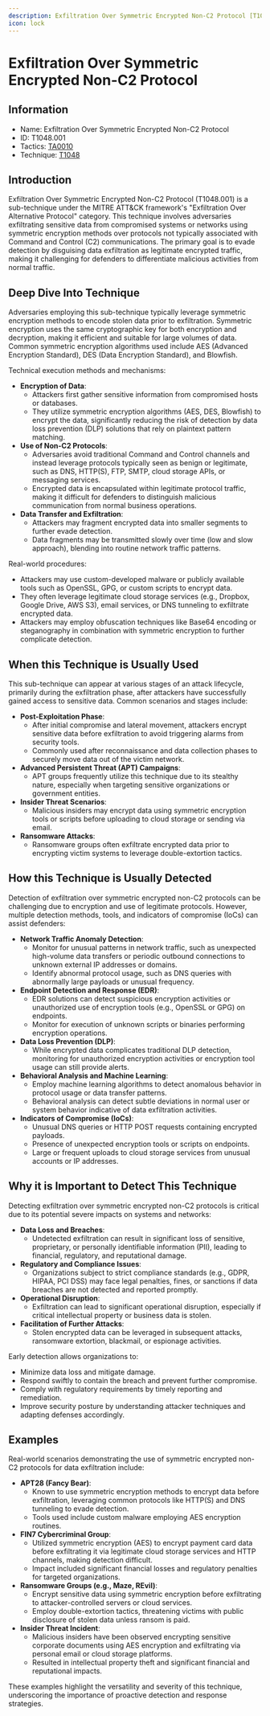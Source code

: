 ```yaml
---
description: Exfiltration Over Symmetric Encrypted Non-C2 Protocol [T1048.001]
icon: lock
---
```


# Exfiltration Over Symmetric Encrypted Non-C2 Protocol

## Information

- Name: Exfiltration Over Symmetric Encrypted Non-C2 Protocol
- ID: T1048.001
- Tactics: [TA0010](../TA0010/TA0010.md)
- Technique: [T1048](T1048.md)

## Introduction

Exfiltration Over Symmetric Encrypted Non-C2 Protocol (T1048.001) is a sub-technique under the MITRE ATT\&CK framework's "Exfiltration Over Alternative Protocol" category. This technique involves adversaries exfiltrating sensitive data from compromised systems or networks using symmetric encryption methods over protocols not typically associated with Command and Control (C2) communications. The primary goal is to evade detection by disguising data exfiltration as legitimate encrypted traffic, making it challenging for defenders to differentiate malicious activities from normal traffic.

## Deep Dive Into Technique

Adversaries employing this sub-technique typically leverage symmetric encryption methods to encode stolen data prior to exfiltration. Symmetric encryption uses the same cryptographic key for both encryption and decryption, making it efficient and suitable for large volumes of data. Common symmetric encryption algorithms used include AES (Advanced Encryption Standard), DES (Data Encryption Standard), and Blowfish.

Technical execution methods and mechanisms:

- **Encryption of Data**:
  - Attackers first gather sensitive information from compromised hosts or databases.
  - They utilize symmetric encryption algorithms (AES, DES, Blowfish) to encrypt the data, significantly reducing the risk of detection by data loss prevention (DLP) solutions that rely on plaintext pattern matching.
- **Use of Non-C2 Protocols**:
  - Adversaries avoid traditional Command and Control channels and instead leverage protocols typically seen as benign or legitimate, such as DNS, HTTP(S), FTP, SMTP, cloud storage APIs, or messaging services.
  - Encrypted data is encapsulated within legitimate protocol traffic, making it difficult for defenders to distinguish malicious communication from normal business operations.
- **Data Transfer and Exfiltration**:
  - Attackers may fragment encrypted data into smaller segments to further evade detection.
  - Data fragments may be transmitted slowly over time (low and slow approach), blending into routine network traffic patterns.

Real-world procedures:

- Attackers may use custom-developed malware or publicly available tools such as OpenSSL, GPG, or custom scripts to encrypt data.
- They often leverage legitimate cloud storage services (e.g., Dropbox, Google Drive, AWS S3), email services, or DNS tunneling to exfiltrate encrypted data.
- Attackers may employ obfuscation techniques like Base64 encoding or steganography in combination with symmetric encryption to further complicate detection.

## When this Technique is Usually Used

This sub-technique can appear at various stages of an attack lifecycle, primarily during the exfiltration phase, after attackers have successfully gained access to sensitive data. Common scenarios and stages include:

- **Post-Exploitation Phase**:
  - After initial compromise and lateral movement, attackers encrypt sensitive data before exfiltration to avoid triggering alarms from security tools.
  - Commonly used after reconnaissance and data collection phases to securely move data out of the victim network.
- **Advanced Persistent Threat (APT) Campaigns**:
  - APT groups frequently utilize this technique due to its stealthy nature, especially when targeting sensitive organizations or government entities.
- **Insider Threat Scenarios**:
  - Malicious insiders may encrypt data using symmetric encryption tools or scripts before uploading to cloud storage or sending via email.
- **Ransomware Attacks**:
  - Ransomware groups often exfiltrate encrypted data prior to encrypting victim systems to leverage double-extortion tactics.

## How this Technique is Usually Detected

Detection of exfiltration over symmetric encrypted non-C2 protocols can be challenging due to encryption and use of legitimate protocols. However, multiple detection methods, tools, and indicators of compromise (IoCs) can assist defenders:

- **Network Traffic Anomaly Detection**:
  - Monitor for unusual patterns in network traffic, such as unexpected high-volume data transfers or periodic outbound connections to unknown external IP addresses or domains.
  - Identify abnormal protocol usage, such as DNS queries with abnormally large payloads or unusual frequency.
- **Endpoint Detection and Response (EDR)**:
  - EDR solutions can detect suspicious encryption activities or unauthorized use of encryption tools (e.g., OpenSSL or GPG) on endpoints.
  - Monitor for execution of unknown scripts or binaries performing encryption operations.
- **Data Loss Prevention (DLP)**:
  - While encrypted data complicates traditional DLP detection, monitoring for unauthorized encryption activities or encryption tool usage can still provide alerts.
- **Behavioral Analysis and Machine Learning**:
  - Employ machine learning algorithms to detect anomalous behavior in protocol usage or data transfer patterns.
  - Behavioral analysis can detect subtle deviations in normal user or system behavior indicative of data exfiltration activities.
- **Indicators of Compromise (IoCs)**:
  - Unusual DNS queries or HTTP POST requests containing encrypted payloads.
  - Presence of unexpected encryption tools or scripts on endpoints.
  - Large or frequent uploads to cloud storage services from unusual accounts or IP addresses.

## Why it is Important to Detect This Technique

Detecting exfiltration over symmetric encrypted non-C2 protocols is critical due to its potential severe impacts on systems and networks:

- **Data Loss and Breaches**:
  - Undetected exfiltration can result in significant loss of sensitive, proprietary, or personally identifiable information (PII), leading to financial, regulatory, and reputational damage.
- **Regulatory and Compliance Issues**:
  - Organizations subject to strict compliance standards (e.g., GDPR, HIPAA, PCI DSS) may face legal penalties, fines, or sanctions if data breaches are not detected and reported promptly.
- **Operational Disruption**:
  - Exfiltration can lead to significant operational disruption, especially if critical intellectual property or business data is stolen.
- **Facilitation of Further Attacks**:
  - Stolen encrypted data can be leveraged in subsequent attacks, ransomware extortion, blackmail, or espionage activities.

Early detection allows organizations to:

- Minimize data loss and mitigate damage.
- Respond swiftly to contain the breach and prevent further compromise.
- Comply with regulatory requirements by timely reporting and remediation.
- Improve security posture by understanding attacker techniques and adapting defenses accordingly.

## Examples

Real-world scenarios demonstrating the use of symmetric encrypted non-C2 protocols for data exfiltration include:

- **APT28 (Fancy Bear)**:
  - Known to use symmetric encryption methods to encrypt data before exfiltration, leveraging common protocols like HTTP(S) and DNS tunneling to evade detection.
  - Tools used include custom malware employing AES encryption routines.
- **FIN7 Cybercriminal Group**:
  - Utilized symmetric encryption (AES) to encrypt payment card data before exfiltrating it via legitimate cloud storage services and HTTP channels, making detection difficult.
  - Impact included significant financial losses and regulatory penalties for targeted organizations.
- **Ransomware Groups (e.g., Maze, REvil)**:
  - Encrypt sensitive data using symmetric encryption before exfiltrating to attacker-controlled servers or cloud services.
  - Employ double-extortion tactics, threatening victims with public disclosure of stolen data unless ransom is paid.
- **Insider Threat Incident**:
  - Malicious insiders have been observed encrypting sensitive corporate documents using AES encryption and exfiltrating via personal email or cloud storage platforms.
  - Resulted in intellectual property theft and significant financial and reputational impacts.

These examples highlight the versatility and severity of this technique, underscoring the importance of proactive detection and response strategies.
